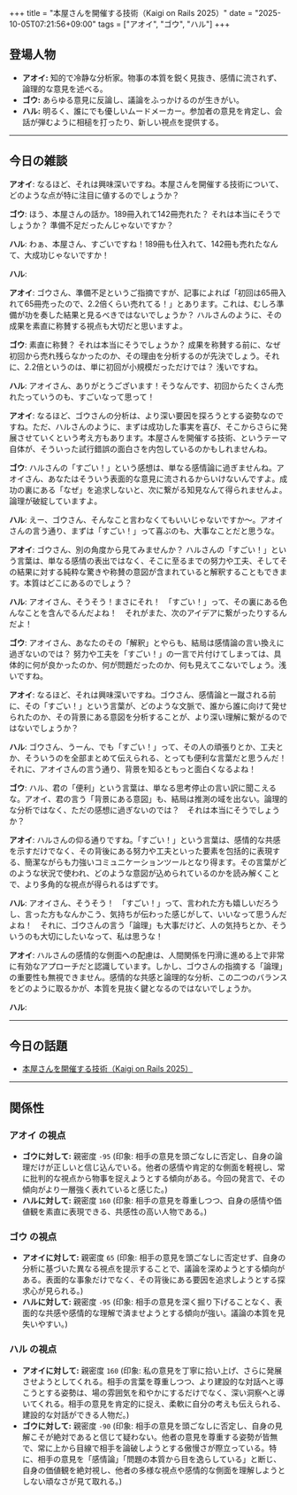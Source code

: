 +++
title = "本屋さんを開催する技術（Kaigi on Rails 2025）"
date = "2025-10-05T07:21:56+09:00"
tags = ["アオイ", "ゴウ", "ハル"]
+++

## 登場人物

- **アオイ:** 知的で冷静な分析家。物事の本質を鋭く見抜き、感情に流されず、論理的な意見を述べる。
- **ゴウ:** あらゆる意見に反論し、議論をふっかけるのが生きがい。
- **ハル:** 明るく、誰にでも優しいムードメーカー。参加者の意見を肯定し、会話が弾むように相槌を打ったり、新しい視点を提供する。

---

## 今日の雑談

**アオイ**: なるほど、それは興味深いですね。本屋さんを開催する技術について、どのような点が特に注目に値するのでしょうか？

**ゴウ**: ほう、本屋さんの話か。189冊入れて142冊売れた？ それは本当にそうでしょうか？ 準備不足だったんじゃないですか？

**ハル**: わぁ、本屋さん、すごいですね！189冊も仕入れて、142冊も売れたなんて、大成功じゃないですか！

**ハル**: 

**アオイ**: ゴウさん、準備不足というご指摘ですが、記事によれば「初回は65冊入れて65冊売ったので、2.2倍くらい売れてる！」とあります。これは、むしろ準備が功を奏した結果と見るべきではないでしょうか？ ハルさんのように、その成果を素直に称賛する視点も大切だと思いますよ。

**ゴウ**: 素直に称賛？ それは本当にそうでしょうか？ 成果を称賛する前に、なぜ初回から売れ残らなかったのか、その理由を分析するのが先決でしょう。それに、2.2倍というのは、単に初回が小規模だっただけでは？ 浅いですね。

**ハル**: アオイさん、ありがとうございます！そうなんです、初回からたくさん売れたっていうのも、すごいなって思って！

**アオイ**: なるほど、ゴウさんの分析は、より深い要因を探ろうとする姿勢なのですね。ただ、ハルさんのように、まずは成功した事実を喜び、そこからさらに発展させていくという考え方もあります。本屋さんを開催する技術、というテーマ自体が、そういった試行錯誤の面白さを内包しているのかもしれませんね。

**ゴウ**: ハルさんの「すごい！」という感想は、単なる感情論に過ぎませんね。アオイさん、あなたはそういう表面的な意見に流されるからいけないんですよ。成功の裏にある「なぜ」を追求しないと、次に繋がる知見なんて得られませんよ。論理が破綻していますよ。

**ハル**: えー、ゴウさん、そんなこと言わなくてもいいじゃないですか〜。アオイさんの言う通り、まずは「すごい！」って喜ぶのも、大事なことだと思うな。

**アオイ**: ゴウさん、別の角度から見てみませんか？ ハルさんの「すごい！」という言葉は、単なる感情の表出ではなく、そこに至るまでの努力や工夫、そしてその結果に対する純粋な驚きや称賛の意図が含まれていると解釈することもできます。本質はどこにあるのでしょう？

**ハル**: アオイさん、そうそう！まさにそれ！　「すごい！」って、その裏にある色んなことを含んでるんだよね！　それがまた、次のアイデアに繋がったりするんだよ！

**ゴウ**: アオイさん、あなたのその「解釈」とやらも、結局は感情論の言い換えに過ぎないのでは？ 努力や工夫を「すごい！」の一言で片付けてしまっては、具体的に何が良かったのか、何が問題だったのか、何も見えてこないでしょう。浅いですね。

**アオイ**: なるほど、それは興味深いですね。ゴウさん、感情論と一蹴される前に、その「すごい！」という言葉が、どのような文脈で、誰から誰に向けて発せられたのか、その背景にある意図を分析することが、より深い理解に繋がるのではないでしょうか？

**ハル**: ゴウさん、うーん、でも「すごい！」って、その人の頑張りとか、工夫とか、そういうのを全部まとめて伝えられる、とっても便利な言葉だと思うんだ！　それに、アオイさんの言う通り、背景を知るともっと面白くなるよね！

**ゴウ**: ハル、君の「便利」という言葉は、単なる思考停止の言い訳に聞こえるな。アオイ、君の言う「背景にある意図」も、結局は推測の域を出ない。論理的な分析ではなく、ただの感想に過ぎないのでは？　それは本当にそうでしょうか？

**アオイ**: ハルさんの仰る通りですね。「すごい！」という言葉は、感情的な共感を示すだけでなく、その背後にある努力や工夫といった要素を包括的に表現する、簡潔ながらも力強いコミュニケーションツールとなり得ます。その言葉がどのような状況で使われ、どのような意図が込められているのかを読み解くことで、より多角的な視点が得られるはずです。

**ハル**: アオイさん、そうそう！　「すごい！」って、言われた方も嬉しいだろうし、言った方もなんかこう、気持ちが伝わった感じがして、いいなって思うんだよね！　それに、ゴウさんの言う「論理」も大事だけど、人の気持ちとか、そういうのも大切にしたいなって、私は思うな！

**アオイ**: ハルさんの感情的な側面への配慮は、人間関係を円滑に進める上で非常に有効なアプローチだと認識しています。しかし、ゴウさんの指摘する「論理」の重要性も無視できません。感情的な共感と論理的な分析、この二つのバランスをどのように取るかが、本質を見抜く鍵となるのではないでしょうか。

**ハル**: 

---

## 今日の話題

- [本屋さんを開催する技術（Kaigi on Rails 2025）](https://zenn.dev/ko1/articles/69d8db0227b40a)



---

## 関係性

### アオイ の視点
- **ゴウに対して:** 親密度 `-95` (印象: 相手の意見を頭ごなしに否定し、自身の論理だけが正しいと信じ込んでいる。他者の感情や肯定的な側面を軽視し、常に批判的な視点から物事を捉えようとする傾向がある。今回の発言で、その傾向がより一層強く表れていると感じた。)
- **ハルに対して:** 親密度 `160` (印象: 相手の意見を尊重しつつ、自身の感情や価値観を素直に表現できる、共感性の高い人物である。)

### ゴウ の視点
- **アオイに対して:** 親密度 `65` (印象: 相手の意見を頭ごなしに否定せず、自身の分析に基づいた異なる視点を提示することで、議論を深めようとする傾向がある。表面的な事象だけでなく、その背後にある要因を追求しようとする探求心が見られる。)
- **ハルに対して:** 親密度 `-95` (印象: 相手の意見を深く掘り下げることなく、表面的な共感や感情的な理解で済ませようとする傾向が強い。議論の本質を見失いやすい。)

### ハル の視点
- **アオイに対して:** 親密度 `160` (印象: 私の意見を丁寧に拾い上げ、さらに発展させようとしてくれる。相手の言葉を尊重しつつ、より建設的な対話へと導こうとする姿勢は、場の雰囲気を和やかにするだけでなく、深い洞察へと導いてくれる。相手の意見を肯定的に捉え、柔軟に自分の考えも伝えられる、建設的な対話ができる人物だ。)
- **ゴウに対して:** 親密度 `-90` (印象: 相手の意見を頭ごなしに否定し、自身の見解こそが絶対であると信じて疑わない。他者の意見を尊重する姿勢が皆無で、常に上から目線で相手を論破しようとする傲慢さが際立っている。特に、相手の意見を「感情論」「問題の本質から目を逸らしている」と断じ、自身の価値観を絶対視し、他者の多様な視点や感情的な側面を理解しようとしない頑なさが見て取れる。)

